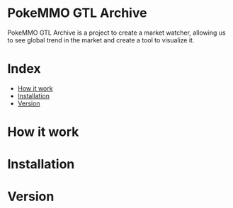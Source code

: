 PokeMMO GTL Archive
======================

PokeMMO GTL Archive is a project to create a market watcher, allowing us to see global trend in the market and create a tool to visualize it.

# Index
<!-- MarkdownTOC -->

- [How it work](#how-it-work)
- [Installation](#installation)
- [Version](#version)

<!-- /MarkdownTOC -->

# How it work

# Installation

# Version
